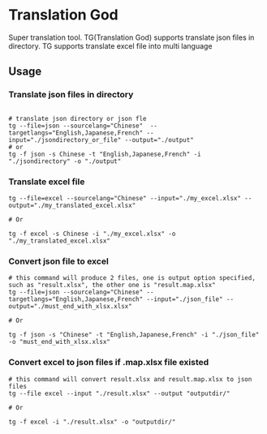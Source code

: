 # Translation God

Super translation tool.
TG(Translation God) supports translate json files in directory.
TG supports translate excel file into multi language


## Usage

### Translate json files in directory
``` shell

# translate json directory or json fle
tg --file=json --sourcelang="Chinese"  --targetlangs="English,Japanese,French" --input="./jsondirectory_or_file" --output="./output"
# or
tg -f json -s Chinese -t "English,Japanese,French" -i "./jsondirectory" -o "./output"

```

### Translate excel file

``` shell
tg --file=excel --sourcelang="Chinese" --input="./my_excel.xlsx" --output="./my_translated_excel.xlsx"

# Or

tg -f excel -s Chinese -i "./my_excel.xlsx" -o "./my_translated_excel.xlsx"
```

### Convert json file to excel

``` shell
# this command will produce 2 files, one is output option specified, such as "result.xlsx", the other one is "result.map.xlsx"
tg --file=json --sourcelang="Chinese" --targetlangs="English,Japanese,French" --input="./json_file" --output="./must_end_with_xlsx.xlsx"

# Or

tg -f json -s "Chinese" -t "English,Japanese,French" -i "./json_file" -o "must_end_with_xlsx.xlsx"
```

### Convert excel to json files if .map.xlsx file existed

``` shell
# this command will convert result.xlsx and result.map.xlsx to json files
tg --file excel --input "./result.xlsx" --output "outputdir/"

# Or

tg -f excel -i "./result.xlsx" -o "outputdir/"
```
